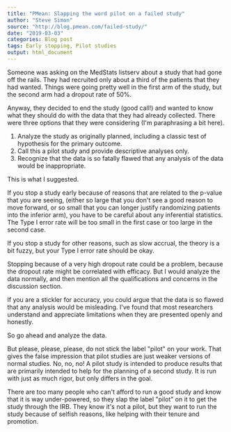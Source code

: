 ```yaml
---
title: "PMean: Slapping the word pilot on a failed study"
author: "Steve Simon"
source: "http://blog.pmean.com/failed-study/"
date: "2019-03-03"
categories: Blog post
tags: Early stopping, Pilot studies
output: html_document
---
```


Someone was asking on the MedStats listserv about a study that had gone
off the rails. They had recruited only about a third of the patients
that they had wanted. Things were going pretty well in the first arm of
the study, but the second arm had a dropout rate of 50%.

Anyway, they decided to end the study (good call!) and wanted to know
what they should do with the data that they had already collected. There
were three options that they were considering (I'm paraphrasing a bit
here).

1.  Analyze the study as originally planned, including a classic test of
    hypothesis for the primary outcome.
2.  Call this a pilot study and provide descriptive analyses only.
3.  Recognize that the data is so fatally flawed that any analysis of
    the data would be inappropriate.

This is what I suggested.

<!---More--->

If you stop a study early because of reasons that are related to the
p-value that you are seeing, (either so large that you don't see a good
reason to move forward, or so small that you can longer justify
randomizing patients into the inferior arm), you have to be careful
about any inferential statistics. The Type I error rate will be too
small in the first case or too large in the second case.

If you stop a study for other reasons, such as slow accrual, the theory
is a bit fuzzy, but your Type I error rate should be okay.

Stopping because of a very high dropout rate could be a problem, because
the dropout rate might be correlated with efficacy. But I would analyze
the data normally, and then mention all the qualifications and concerns
in the discussion section.

If you are a stickler for accuracy, you could argue that the data is so
flawed that any analysis would be misleading. I've found that most
researchers understand and appreciate limitations when they are
presented openly and honestly.

So go ahead and analyze the data.

But please, please, please, do not stick the label "pilot" on your work.
That gives the false impression that pilot studies are just weaker
versions of normal studies. No, no, no! A pilot study is intended to
produce results that are primarily intended to help for the planning of
a second study. It is run with just as much rigor, but only differs in
the goal.

There are too many people who can't afford to run a good study and know
that it is way under-powered, so they slap the label "pilot" on it to
get the study through the IRB. They know it's not a pilot, but they want
to run the study because of selfish reasons, like helping with their
tenure and promotion.




